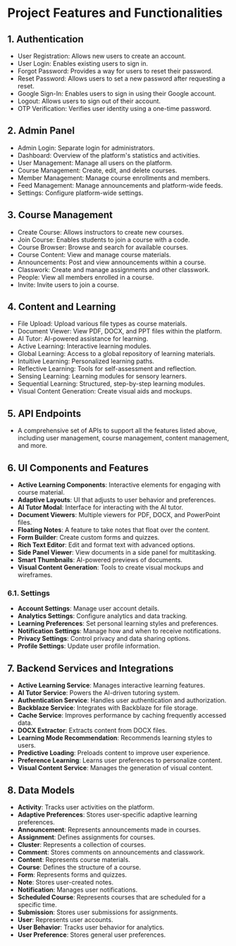 # Project Features and Functionalities

## 1. Authentication
- User Registration: Allows new users to create an account.
- User Login: Enables existing users to sign in.
- Forgot Password: Provides a way for users to reset their password.
- Reset Password: Allows users to set a new password after requesting a reset.
- Google Sign-In: Enables users to sign in using their Google account.
- Logout: Allows users to sign out of their account.
- OTP Verification: Verifies user identity using a one-time password.

## 2. Admin Panel
- Admin Login: Separate login for administrators.
- Dashboard: Overview of the platform's statistics and activities.
- User Management: Manage all users on the platform.
- Course Management: Create, edit, and delete courses.
- Member Management: Manage course enrollments and members.
- Feed Management: Manage announcements and platform-wide feeds.
- Settings: Configure platform-wide settings.

## 3. Course Management
- Create Course: Allows instructors to create new courses.
- Join Course: Enables students to join a course with a code.
- Course Browser: Browse and search for available courses.
- Course Content: View and manage course materials.
- Announcements: Post and view announcements within a course.
- Classwork: Create and manage assignments and other classwork.
- People: View all members enrolled in a course.
- Invite: Invite users to join a course.

## 4. Content and Learning
- File Upload: Upload various file types as course materials.
- Document Viewer: View PDF, DOCX, and PPT files within the platform.
- AI Tutor: AI-powered assistance for learning.
- Active Learning: Interactive learning modules.
- Global Learning: Access to a global repository of learning materials.
- Intuitive Learning: Personalized learning paths.
- Reflective Learning: Tools for self-assessment and reflection.
- Sensing Learning: Learning modules for sensory learners.
- Sequential Learning: Structured, step-by-step learning modules.
- Visual Content Generation: Create visual aids and mockups.

## 5. API Endpoints
- A comprehensive set of APIs to support all the features listed above, including user management, course management, content management, and more.
## 6. UI Components and Features
- **Active Learning Components**: Interactive elements for engaging with course material.
- **Adaptive Layouts**: UI that adjusts to user behavior and preferences.
- **AI Tutor Modal**: Interface for interacting with the AI tutor.
- **Document Viewers**: Multiple viewers for PDF, DOCX, and PowerPoint files.
- **Floating Notes**: A feature to take notes that float over the content.
- **Form Builder**: Create custom forms and quizzes.
- **Rich Text Editor**: Edit and format text with advanced options.
- **Side Panel Viewer**: View documents in a side panel for multitasking.
- **Smart Thumbnails**: AI-powered previews of documents.
- **Visual Content Generation**: Tools to create visual mockups and wireframes.

### 6.1. Settings
- **Account Settings**: Manage user account details.
- **Analytics Settings**: Configure analytics and data tracking.
- **Learning Preferences**: Set personal learning styles and preferences.
- **Notification Settings**: Manage how and when to receive notifications.
- **Privacy Settings**: Control privacy and data sharing options.
- **Profile Settings**: Update user profile information.
## 7. Backend Services and Integrations
- **Active Learning Service**: Manages interactive learning features.
- **AI Tutor Service**: Powers the AI-driven tutoring system.
- **Authentication Service**: Handles user authentication and authorization.
- **Backblaze Service**: Integrates with Backblaze for file storage.
- **Cache Service**: Improves performance by caching frequently accessed data.
- **DOCX Extractor**: Extracts content from DOCX files.
- **Learning Mode Recommendation**: Recommends learning styles to users.
- **Predictive Loading**: Preloads content to improve user experience.
- **Preference Learning**: Learns user preferences to personalize content.
- **Visual Content Service**: Manages the generation of visual content.
## 8. Data Models
- **Activity**: Tracks user activities on the platform.
- **Adaptive Preferences**: Stores user-specific adaptive learning preferences.
- **Announcement**: Represents announcements made in courses.
- **Assignment**: Defines assignments for courses.
- **Cluster**: Represents a collection of courses.
- **Comment**: Stores comments on announcements and classwork.
- **Content**: Represents course materials.
- **Course**: Defines the structure of a course.
- **Form**: Represents forms and quizzes.
- **Note**: Stores user-created notes.
- **Notification**: Manages user notifications.
- **Scheduled Course**: Represents courses that are scheduled for a specific time.
- **Submission**: Stores user submissions for assignments.
- **User**: Represents user accounts.
- **User Behavior**: Tracks user behavior for analytics.
- **User Preference**: Stores general user preferences.
